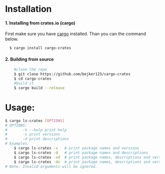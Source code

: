 # Installation
#### 1. Installing from crates.io (cargo)
First make sure you have [cargo](https://rustup.rs/) installed.
Than you can the command below.
```sh
  $ cargo install cargo-crates
```
#### 2. Building from source
```sh
    #clone the repo
    $ git clone https://github.com/bejker123/cargo-crates
    $ cd cargo-crates
    #build it
    $ cargo build --release
```

# Usage:
```sh
$ cargo ls-crates [OPTIONS]
# OPTIONS:
#       -h --help print help
#       -v print versions
#       -d print descriptions
# Examples:
    $ cargo ls-crates -v   # print package names and versions
    $ cargo ls-crates -d   # print package names and descriptions
    $ cargo ls-crates -vd  # print package names, descriptions and versions
    $ cargo ls-crates -dv  # print package names, descriptions and versions
# Note: Invalid arguments will be ignored.
```
